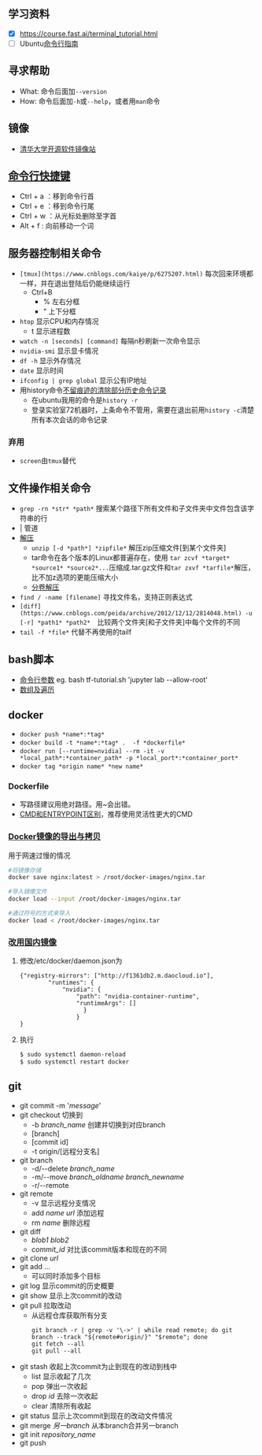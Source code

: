 ## 学习资料
- [x] https://course.fast.ai/terminal_tutorial.html
- [ ] Ubuntu[命令行指南
](https://wiki.ubuntu.org.cn/%E5%91%BD%E4%BB%A4%E8%A1%8C%E6%8C%87%E5%8D%97)

## 寻求帮助
* What: 命令后面加```--version```
* How: 命令后面加```-h```或```--help```，或者用```man```命令

## 镜像
* [清华大学开源软件镜像站](https://mirrors.tuna.tsinghua.edu.cn/help/ubuntu/)

## [命令行快捷键](https://linuxtoy.org/archives/bash-shortcuts.html)
* Ctrl + a ：移到命令行首
* Ctrl + e ：移到命令行尾
* Ctrl + w ：从光标处删除至字首
* Alt + f : 向前移动一个词
    
## 服务器控制相关命令
* ```[tmux](https://www.cnblogs.com/kaiye/p/6275207.html)``` 每次回来环境都一样，并在退出登陆后仍能继续运行
    * Ctrl+B
        * % 左右分框
        * " 上下分框
* ```htop``` 显示CPU和内存情况
    * t 显示进程数
* ```watch -n [seconds] [command]``` 每隔n秒刷新一次命令显示
* ```nvidia-smi``` 显示显卡情况
* ```df -h``` 显示外存情况
* ```date``` 显示时间
* ```ifconfig | grep global``` 显示公有IP地址
* 用history命令[不留痕迹的清除部分历史命令记录](不留痕迹的清除部分history历史命令记录)
	* 在ubuntu我用的命令是```history -r```
	* 登录实验室72机器时，上条命令不管用，需要在退出前用```history -c```清楚所有本次会话的命令记录
	

### 弃用
* ```screen```由```tmux```替代

## 文件操作相关命令
* ```grep -rn *str* *path*``` 搜索某个路径下所有文件和子文件夹中文件包含该字符串的行
* | 管道
* [解压](https://www.jianshu.com/p/ca41f32420d6)
	* ```unzip [-d *path*] *zipfile*``` 解压zip压缩文件[到某个文件夹]
	* tar命令在各个版本的Linux都普遍存在，使用 ```tar zcvf *target* *source1* *source2*...```压缩成.tar.gz文件和```tar zxvf *tarfile*```解压，比不加z选项的更能压缩大小
	* [分卷解压](https://blog.csdn.net/heroacool/article/details/73881680)
* ```find / -name [filename]``` 寻找文件名，支持正则表达式
* ```[diff](https://www.cnblogs.com/peida/archive/2012/12/12/2814048.html) -u [-r] *path1* *path2*```　比较两个文件夹[和子文件夹]中每个文件的不同
* ```tail -f *file*``` 代替不再使用的tailf

## bash脚本
* [命令行参数](https://www.runoob.com/linux/linux-shell-passing-arguments.html)
	eg. bash tf-tutorial.sh 'jupyter lab --allow-root'
* [数组及遍历](https://blog.csdn.net/redhat456/article/details/6068409)

## docker
* ```docker push *name*:*tag*```
* ```docker build -t *name*:*tag* .  -f *dockerfile* ```
* ```docker run [--runtime=nvidia] --rm -it -v *local_path*:*container_path* -p *local_port*:*container_port*```
* ```docker tag *origin name* *new name*```

### Dockerfile
* 写路径建议用绝对路径。用~会出错。
* [CMD和ENTRYPOINT区别](https://blog.csdn.net/u010900754/article/details/78526443)，推荐使用灵活性更大的CMD

### [Docker镜像的导出与拷贝](https://blog.csdn.net/yelllowcong/article/details/76731668)
用于网速过慢的情况
```bash
#将镜像存储
docker save nginx:latest > /root/docker-images/nginx.tar

#导入镜像文件
docker load --input /root/docker-images/nginx.tar

#通过符号的方式来导入
docker load < /root/docker-images/nginx.tar
```

### [改用国内镜像](https://yeasy.gitbooks.io/docker_practice/install/mirror.html)
1. 修改/etc/docker/daemon.json为
	```
	{"registry-mirrors": ["http://f1361db2.m.daocloud.io"],
    	    "runtimes": {
                "nvidia": {
                    "path": "nvidia-container-runtime",
                    "runtimeArgs": []
        	          }
    		        }
	}
	```
2. 执行
	```bash
	$ sudo systemctl daemon-reload
	$ sudo systemctl restart docker
	```

## git
* git commit -m '*message*'
* git checkout 切换到
	* -b *branch_name* 创建并切换到对应branch
	* [branch]
	* [commit id]
	* -t origin/[远程分支名]
* git branch
	* -d/--delete *branch_name*
	* -m/--move  *branch_oldname* *branch_newname*
	* -r/--remote
* git remote
	* -v 显示远程分支情况
	* add *name* *url* 添加远程
	* rm *name* 删除远程
* git diff
	* *blob1* *blob2*
	* *commit_id* 对比该commit版本和现在的不同
* git clone *url*
* git add ... 
	* 可以同时添加多个目标
* git log 显示commit的历史概要
* git show 显示上次commit的改动
* git pull 拉取改动
	* 从远程仓库获取所有分支
		```
		git branch -r | grep -v '\->' | while read remote; do git branch --track "${remote#origin/}" "$remote"; done
		git fetch --all
		git pull --all
		```
* git stash 收起上次commit为止到现在的改动到栈中
	* list 显示收起了几次
	* pop 弹出一次收起
	* drop *id* 去除一次收起
	* clear 清除所有收起
* git status 显示上次commit到现在的改动文件情况
* git merge *另一branch* 从本branch合并另一branch
* git init *repository_name*
* git push 
